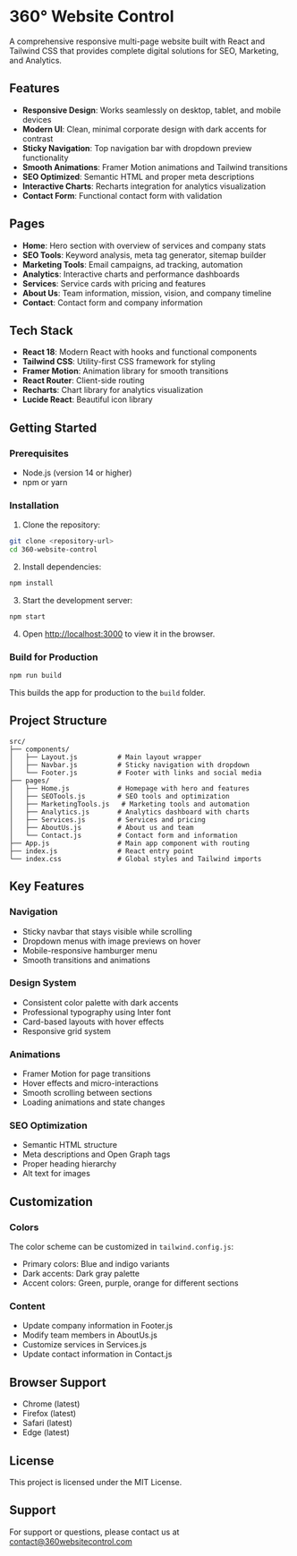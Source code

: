 # 360° Website Control

A comprehensive responsive multi-page website built with React and Tailwind CSS that provides complete digital solutions for SEO, Marketing, and Analytics.

## Features

- **Responsive Design**: Works seamlessly on desktop, tablet, and mobile devices
- **Modern UI**: Clean, minimal corporate design with dark accents for contrast
- **Sticky Navigation**: Top navigation bar with dropdown preview functionality
- **Smooth Animations**: Framer Motion animations and Tailwind transitions
- **SEO Optimized**: Semantic HTML and proper meta descriptions
- **Interactive Charts**: Recharts integration for analytics visualization
- **Contact Form**: Functional contact form with validation

## Pages

- **Home**: Hero section with overview of services and company stats
- **SEO Tools**: Keyword analysis, meta tag generator, sitemap builder
- **Marketing Tools**: Email campaigns, ad tracking, automation
- **Analytics**: Interactive charts and performance dashboards
- **Services**: Service cards with pricing and features
- **About Us**: Team information, mission, vision, and company timeline
- **Contact**: Contact form and company information

## Tech Stack

- **React 18**: Modern React with hooks and functional components
- **Tailwind CSS**: Utility-first CSS framework for styling
- **Framer Motion**: Animation library for smooth transitions
- **React Router**: Client-side routing
- **Recharts**: Chart library for analytics visualization
- **Lucide React**: Beautiful icon library

## Getting Started

### Prerequisites

- Node.js (version 14 or higher)
- npm or yarn

### Installation

1. Clone the repository:
```bash
git clone <repository-url>
cd 360-website-control
```

2. Install dependencies:
```bash
npm install
```

3. Start the development server:
```bash
npm start
```

4. Open [http://localhost:3000](http://localhost:3000) to view it in the browser.

### Build for Production

```bash
npm run build
```

This builds the app for production to the `build` folder.

## Project Structure

```
src/
├── components/
│   ├── Layout.js          # Main layout wrapper
│   ├── Navbar.js          # Sticky navigation with dropdown
│   └── Footer.js          # Footer with links and social media
├── pages/
│   ├── Home.js            # Homepage with hero and features
│   ├── SEOTools.js        # SEO tools and optimization
│   ├── MarketingTools.js   # Marketing tools and automation
│   ├── Analytics.js       # Analytics dashboard with charts
│   ├── Services.js        # Services and pricing
│   ├── AboutUs.js         # About us and team
│   └── Contact.js         # Contact form and information
├── App.js                 # Main app component with routing
├── index.js               # React entry point
└── index.css              # Global styles and Tailwind imports
```

## Key Features

### Navigation
- Sticky navbar that stays visible while scrolling
- Dropdown menus with image previews on hover
- Mobile-responsive hamburger menu
- Smooth transitions and animations

### Design System
- Consistent color palette with dark accents
- Professional typography using Inter font
- Card-based layouts with hover effects
- Responsive grid system

### Animations
- Framer Motion for page transitions
- Hover effects and micro-interactions
- Smooth scrolling between sections
- Loading animations and state changes

### SEO Optimization
- Semantic HTML structure
- Meta descriptions and Open Graph tags
- Proper heading hierarchy
- Alt text for images

## Customization

### Colors
The color scheme can be customized in `tailwind.config.js`:
- Primary colors: Blue and indigo variants
- Dark accents: Dark gray palette
- Accent colors: Green, purple, orange for different sections

### Content
- Update company information in Footer.js
- Modify team members in AboutUs.js
- Customize services in Services.js
- Update contact information in Contact.js

## Browser Support

- Chrome (latest)
- Firefox (latest)
- Safari (latest)
- Edge (latest)

## License

This project is licensed under the MIT License.

## Support

For support or questions, please contact us at contact@360websitecontrol.com
